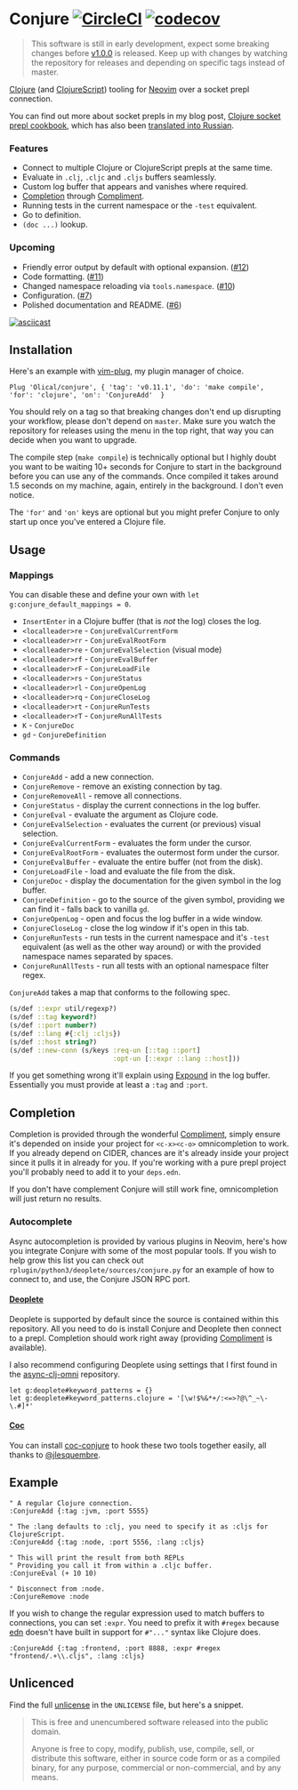 # Conjure [![CircleCI](https://circleci.com/gh/Olical/conjure.svg?style=svg)](https://circleci.com/gh/Olical/conjure) [![codecov](https://codecov.io/gh/Olical/conjure/branch/master/graph/badge.svg)](https://codecov.io/gh/Olical/conjure)

> This software is still in early development, expect some breaking changes before [v1.0.0](https://github.com/Olical/conjure/milestone/1) is released. Keep up with changes by watching the repository for releases and depending on specific tags instead of master.

[Clojure][] (and [ClojureScript][]) tooling for [Neovim][] over a socket prepl connection.

You can find out more about socket prepls in my blog post, [Clojure socket prepl cookbook][prepl-post], which has also been [translated into Russian][ru-prepl-post].

### Features

 * Connect to multiple Clojure or ClojureScript prepls at the same time.
 * Evaluate in `.clj`, `.cljc` and `.cljs` buffers seamlessly.
 * Custom log buffer that appears and vanishes where required.
 * [Completion](#completion) through [Compliment][].
 * Running tests in the current namespace or the `-test` equivalent.
 * Go to definition.
 * `(doc ...)` lookup.

### Upcoming

 * Friendly error output by default with optional expansion. ([#12](https://github.com/Olical/conjure/issues/12))
 * Code formatting. ([#11](https://github.com/Olical/conjure/issues/11))
 * Changed namespace reloading via `tools.namespace`. ([#10](https://github.com/Olical/conjure/issues/10))
 * Configuration. ([#7](https://github.com/Olical/conjure/issues/7))
 * Polished documentation and README. ([#6](https://github.com/Olical/conjure/issues/6))

[![asciicast](https://asciinema.org/a/RjojeOrKcF5zczweI7q3qiMgw.svg)](https://asciinema.org/a/RjojeOrKcF5zczweI7q3qiMgw)

## Installation

Here's an example with [vim-plug][], my plugin manager of choice.

```viml
Plug 'Olical/conjure', { 'tag': 'v0.11.1', 'do': 'make compile', 'for': 'clojure', 'on': 'ConjureAdd'  }
```

You should rely on a tag so that breaking changes don't end up disrupting your workflow, please don't depend on `master`. Make sure you watch the repository for releases using the menu in the top right, that way you can decide when you want to upgrade.

The compile step (`make compile`) is technically optional but I highly doubt you want to be waiting 10+ seconds for Conjure to start in the background before you can use any of the commands. Once compiled it takes around 1.5 seconds on my machine, again, entirely in the background. I don't even notice.

The `'for'` and `'on'` keys are optional but you might prefer Conjure to only start up once you've entered a Clojure file.

## Usage

### Mappings

You can disable these and define your own with `let g:conjure_default_mappings = 0`.

 * `InsertEnter` in a Clojure buffer (that is _not_ the log) closes the log.
 * `<localleader>re` - `ConjureEvalCurrentForm`
 * `<localleader>rr` - `ConjureEvalRootForm`
 * `<localleader>re` - `ConjureEvalSelection` (visual mode)
 * `<localleader>rf` - `ConjureEvalBuffer`
 * `<localleader>rF` - `ConjureLoadFile`
 * `<localleader>rs` - `ConjureStatus`
 * `<localleader>rl` - `ConjureOpenLog`
 * `<localleader>rq` - `ConjureCloseLog`
 * `<localleader>rt` - `ConjureRunTests`
 * `<localleader>rT` - `ConjureRunAllTests`
 * `K` - `ConjureDoc`
 * `gd` - `ConjureDefinition`

### Commands

 * `ConjureAdd` - add a new connection.
 * `ConjureRemove` - remove an existing connection by tag.
 * `ConjureRemoveAll` - remove all connections.
 * `ConjureStatus` - display the current connections in the log buffer.
 * `ConjureEval` - evaluate the argument as Clojure code.
 * `ConjureEvalSelection` - evaluates the current (or previous) visual selection.
 * `ConjureEvalCurrentForm` - evaluates the form under the cursor.
 * `ConjureEvalRootForm` - evaluates the outermost form under the cursor.
 * `ConjureEvalBuffer` - evaluate the entire buffer (not from the disk).
 * `ConjureLoadFile` - load and evaluate the file from the disk.
 * `ConjureDoc` - display the documentation for the given symbol in the log buffer.
 * `ConjureDefinition` - go to the source of the given symbol, providing we can find it - falls back to vanilla `gd`.
 * `ConjureOpenLog` - open and focus the log buffer in a wide window.
 * `ConjureCloseLog` - close the log window if it's open in this tab.
 * `ConjureRunTests` - run tests in the current namespace and it's `-test` equivalent (as well as the other way around) or with the provided namespace names separated by spaces.
 * `ConjureRunAllTests` - run all tests with an optional namespace filter regex.

`ConjureAdd` takes a map that conforms to the following spec.

```clojure
(s/def ::expr util/regexp?)
(s/def ::tag keyword?)
(s/def ::port number?)
(s/def ::lang #{:clj :cljs})
(s/def ::host string?)
(s/def ::new-conn (s/keys :req-un [::tag ::port]
                          :opt-un [::expr ::lang ::host]))
```

If you get something wrong it'll explain using [Expound][] in the log buffer. Essentially you must provide at least a `:tag` and `:port`.

## Completion

Completion is provided through the wonderful [Compliment][], simply ensure it's depended on inside your project for `<c-x><c-o>` omnicompletion to work. If you already depend on CIDER, chances are it's already inside your project since it pulls it in already for you. If you're working with a pure prepl project you'll probably need to add it to your `deps.edn`.

If you don't have complement Conjure will still work fine, omnicompletion will just return no results.

### Autocomplete

Async autocompletion is provided by various plugins in Neovim, here's how you integrate Conjure with some of the most popular tools. If you wish to help grow this list you can check out `rplugin/python3/deoplete/sources/conjure.py` for an example of how to connect to, and use, the Conjure JSON RPC port.

#### [Deoplete][]

Deoplete is supported by default since the source is contained within this repository. All you need to do is install Conjure and Deoplete then connect to a prepl. Completion should work right away (providing [Compliment][] is available).

I also recommend configuring Deoplete using settings that I first found in the [async-clj-omni][] repository.

```vim
let g:deoplete#keyword_patterns = {}
let g:deoplete#keyword_patterns.clojure = '[\w!$%&*+/:<=>?@\^_~\-\.#]*'
```

#### [Coc][]

You can install [coc-conjure][] to hook these two tools together easily, all thanks to [@jlesquembre][].

## Example

```viml
" A regular Clojure connection.
:ConjureAdd {:tag :jvm, :port 5555}

" The :lang defaults to :clj, you need to specify it as :cljs for ClojureScript.
:ConjureAdd {:tag :node, :port 5556, :lang :cljs}

" This will print the result from both REPLs
" Providing you call it from within a .cljc buffer.
:ConjureEval (+ 10 10)

" Disconnect from :node.
:ConjureRemove :node
```

If you wish to change the regular expression used to match buffers to connections, you can set `:expr`. You need to prefix it with `#regex` because [edn][] doesn't have built in support for `#"..."` syntax like Clojure does.

```viml
:ConjureAdd {:tag :frontend, :port 8888, :expr #regex "frontend/.+\\.cljs", :lang :cljs}
```

## Unlicenced

Find the full [unlicense][] in the `UNLICENSE` file, but here's a snippet.

>This is free and unencumbered software released into the public domain.
>
>Anyone is free to copy, modify, publish, use, compile, sell, or distribute this software, either in source code form or as a compiled binary, for any purpose, commercial or non-commercial, and by any means.

[unlicense]: http://unlicense.org/
[clojure]: https://clojure.org/
[clojurescript]: https://clojurescript.org/
[neovim]: https://neovim.io/
[ru-prepl-post]: http://softdroid.net/povarennaya-kniga-clojure-socket-prepl
[prepl-post]: https://oli.me.uk/2019-03-22-clojure-socket-prepl-cookbook/
[compliment]: https://github.com/alexander-yakushev/compliment
[vim-plug]: https://github.com/junegunn/vim-plug
[expound]: https://github.com/bhb/expound
[edn]: https://github.com/edn-format/edn
[twitter]: https://twitter.com/OliverCaldwell
[coc-conjure]: https://github.com/jlesquembre/coc-conjure
[coc]: https://github.com/neoclide/coc.nvim
[@jlesquembre]: https://github.com/jlesquembre
[deoplete]: https://github.com/Shougo/deoplete.nvim
[async-clj-omni]: https://github.com/clojure-vim/async-clj-omni
